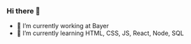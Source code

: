 ### Hi there 👋

- 🔭 I’m currently working at Bayer
- 🌱 I’m currently learning HTML, CSS, JS, React, Node, SQL

<!--
**carolmingo/carolmingo** is a ✨ _special_ ✨ repository because its `README.md` (this file) appears on your GitHub profile.

Here are some ideas to get you started:


- 👯 I’m looking to collaborate on ...
- 🤔 I’m looking for help with ...
- 💬 Ask me about ...
- 📫 How to reach me: ...
- 😄 Pronouns: ...
- ⚡ Fun fact: ...
-->

